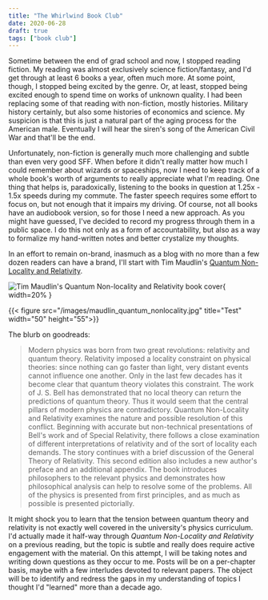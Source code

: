 ```yaml
---
title: "The Whirlwind Book Club"
date: 2020-06-28
draft: true
tags: ["book club"]
---
```


Sometime between the end of grad school and now, I stopped reading fiction. My reading was almost exclusively science fiction/fantasy, and I'd get through at least 6 books a year, often much more. At some point, though, I stopped being excited by the genre. Or, at least, stopped being excited enough to spend time on works of unknown quality. I had been replacing some of that reading with non-fiction, mostly histories. Military history certainly, but also some histories of economics and science. My suspicion is that this is just a natural part of the aging process for the American male. Eventually I will hear the siren's song of the American Civil War and that'll be the end.

Unfortunately, non-fiction is generally much more challenging and subtle than even very good SFF. When before it didn't really matter how much I could remember about wizards or spaceships, now I need to keep track of a whole book's worth of arguments to really appreciate what I'm reading. One thing that helps is, paradoxically, listening to the books in question at 1.25x - 1.5x speeds during my commute. The faster speech requires some effort to focus on, but not enough that it impairs my driving. Of course, not all books have an audiobook version, so for those I need a new approach. As you might have guessed, I've decided to record my progress through them in a public space. I do this not only as a form of accountability, but also as a way to formalize my hand-written notes and better crystalize my thoughts.

In an effort to remain on-brand, inasmuch as a blog with no more than a few dozen readers can have a brand, I'll start with Tim Maudlin's <a href="https://www.amazon.com/Quantum-Non-Locality-Relativity-Metaphysical-Intimations/dp/1444331272/ref=sr_1_5?dchild=1&keywords=Tim+Maudlin&qid=1593346438&sr=8-5"> Quantum Non-Locality and Relativity</a>.

![Tim Maudlin's Quantum Non-locality and Relativity book cover](/images/maudlin_quantum_nonlocality.jpg){ width=20% }


{{< figure src="/images/maudlin_quantum_nonlocality.jpg" title="Test" width="50" height="55">}}

The blurb on goodreads:

>Modern physics was born from two great revolutions: relativity and quantum theory. Relativity imposed a locality constraint on physical theories: since nothing can go faster than light, very distant events cannot influence one another. Only in the last few decades has it become clear that quantum theory violates this constraint. The work of J. S. Bell has demonstrated that no local theory can return the predictions of quantum theory. Thus it would seem that the central pillars of modern physics are contradictory. Quantum Non-Locality and Relativity examines the nature and possible resolution of this conflict. Beginning with accurate but non-technical presentations of Bell's work and of Special Relativity, there follows a close examination of different interpretations of relativity and of the sort of locality each demands. The story continues with a brief discussion of the General Theory of Relativity. This second edition also includes a new author's preface and an additional appendix. The book introduces philosophers to the relevant physics and demonstrates how philosophical analysis can help to resolve some of the problems. All of the physics is presented from first principles, and as much as possible is presented pictorially.

 It might shock you to learn that the tension between quantum theory and relativity is not exactly well covered in the university's physics curriculum. I'd actually made it half-way through _Quantum Non-Locality and Relativity_ on a previous reading, but the topic is subtle and really does require active engagement with the material. On this attempt, I will be taking notes and writing down questions as they occur to me. Posts will be on a per-chapter basis, maybe with a few interludes devoted to relevant papers. The object will be to identify and redress the gaps in my understanding of topics I thought I'd "learned" more than a decade ago.

